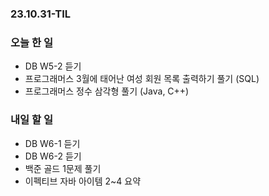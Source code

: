 ### 23.10.31-TIL
### 오늘 한 일
- DB W5-2 듣기
- 프로그래머스 3월에 태어난 여성 회원 목록 출력하기 풀기 (SQL)
- 프로그래머스 정수 삼각형 풀기 (Java, C++)
  
### 내일 할 일
- DB W6-1 듣기
- DB W6-2 듣기
- 백준 골드 1문제 풀기
- 이펙티브 자바 아이템 2~4 요약
